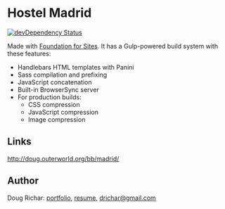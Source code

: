# Hostel Madrid

[![devDependency Status](https://david-dm.org/zurb/foundation-zurb-template/dev-status.svg)](https://david-dm.org/zurb/foundation-zurb-template#info=devDependencies)

Made with [Foundation for Sites](http://foundation.zurb.com/sites). It has a Gulp-powered build system with these features:

- Handlebars HTML templates with Panini
- Sass compilation and prefixing
- JavaScript concatenation
- Built-in BrowserSync server
- For production builds:
  - CSS compression
  - JavaScript compression
  - Image compression

## Links

http://doug.outerworld.org/bb/madrid/

## Author

Doug Richar: [portfolio](http://doug.outerworld.org/), [resume](http://doug.outerworld.org/resume), drichar@gmail.com
